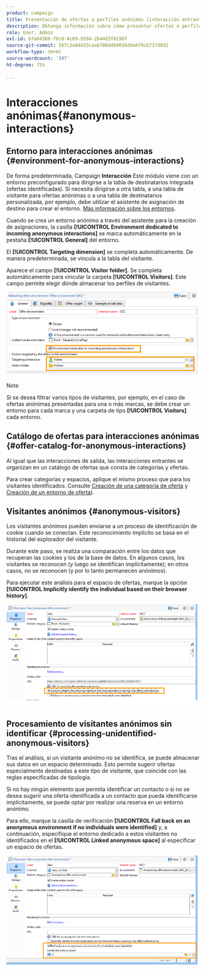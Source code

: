 ```yaml
---
product: campaign
title: Presentación de ofertas a perfiles anónimos (interacción entrante)
description: Obtenga información sobre cómo presentar ofertas a perfiles anónimos
role: User, Admin
exl-id: b7a04360-f8c6-4c69-9594-2b44d3f819b7
source-git-commit: 567c2e84433caab708ddb9026dda6f9cb717d032
workflow-type: tm+mt
source-wordcount: '397'
ht-degree: 75%

---
```


# Interacciones anónimas{#anonymous-interactions}

## Entorno para interacciones anónimas {#environment-for-anonymous-interactions}

De forma predeterminada, Campaign **Interacción** Este módulo viene con un entorno preconfigurado para dirigirse a la tabla de destinatarios integrada (ofertas identificadas). Si necesita dirigirse a otra tabla, a una tabla de visitante para ofertas anónimas o a una tabla de destinatarios personalizada, por ejemplo, debe utilizar el asistente de asignación de destino para crear el entorno. [Más información sobre los entornos](interaction-env.md).

Cuando se crea un entorno anónimo a través del asistente para la creación de asignaciones, la casilla **[!UICONTROL Environment dedicated to incoming anonymous interactions]** se marca automáticamente en la pestaña **[!UICONTROL General]** del entorno.

El **[!UICONTROL Targeting dimension]** se completa automáticamente. De manera predeterminada, se vincula a la tabla del visitante.

Aparece el campo **[!UICONTROL Visitor folder]**. Se completa automáticamente para vincular la carpeta **[!UICONTROL Visitors]**. Este campo permite elegir dónde almacenar los perfiles de visitantes.

![](assets/anonymous_environment_option.png)

>[!NOTE]
>
>Si se desea filtrar varios tipos de visitantes, por ejemplo, en el caso de ofertas anónimas presentadas para una o más marcas, se debe crear un entorno para cada marca y una carpeta de tipo **[!UICONTROL Visitors]** cada entorno.

## Catálogo de ofertas para interacciones anónimas {#offer-catalog-for-anonymous-interactions}

Al igual que las interacciones de salida, las interacciones entrantes se organizan en un catálogo de ofertas que consta de categorías y ofertas.

Para crear categorías y espacios, aplique el mismo proceso que para los visitantes identificados. Consulte [Creación de una categoría de oferta](interaction-offer-catalog.md#creating-offer-categories) y [Creación de un entorno de oferta](interaction-env.md#creating-an-offer-environment)).

## Visitantes anónimos {#anonymous-visitors}

Los visitantes anónimos pueden enviarse a un proceso de identificación de cookie cuando se conectan. Este reconocimiento implícito se basa en el historial del explorador del visitante.

Durante este paso, se realiza una comparación entre los datos que recuperan las cookies y los de la base de datos. En algunos casos, los visitantes se reconocen (y luego se identifican implícitamente); en otros casos, no se reconocen (y por lo tanto permanecen anónimos).

Para ejecutar este análisis para el espacio de ofertas, marque la opción **[!UICONTROL Implicitly identify the individual based on their browser history]**.

![](assets/identification_anonymous_visitors.png)

## Procesamiento de visitantes anónimos sin identificar {#processing-unidentified-anonymous-visitors}

Tras el análisis, si un visitante anónimo no se identifica, se puede almacenar sus datos en un espacio determinado. Esto permite sugerir ofertas especialmente destinadas a este tipo de visitante, que coincide con las reglas especificadas de tipología.

Si no hay ningún elemento que permita identificar un contacto o si no se desea sugerir una oferta identificada a un contacto que pueda identificarse implícitamente, se puede optar por realizar una reserva en un entorno anónimo.

Para ello, marque la casilla de verificación **[!UICONTROL Fall back on an anonymous environment if no individuals were identified]** y, a continuación, especifique el entorno dedicado a estos visitantes no identificados en el **[!UICONTROL Linked anonymous space]** al especificar un espacio de ofertas.

![](assets/anonymous_to_anonymous_environment.png)
